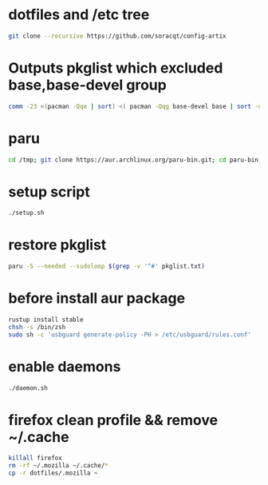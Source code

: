 # dotfiles and /etc tree

```bash
git clone --recursive https://github.com/soracqt/config-artix
```

# Outputs pkglist which excluded base,base-devel group

```bash
comm -23 <(pacman -Qqe | sort) <( pacman -Qqg base-devel base | sort -u) > pkglist.txt
```

# paru

```bash
cd /tmp; git clone https://aur.archlinux.org/paru-bin.git; cd paru-bin; makepkg -si
```

# setup script

```bash
./setup.sh
```

# restore pkglist

```bash
paru -S --needed --sudoloop $(grep -v '^#' pkglist.txt)
```

# before install aur package

```bash
rustup install stable
chsh -s /bin/zsh
sudo sh -c 'usbguard generate-policy -PH > /etc/usbguard/rules.conf'
```

# enable daemons

```bash
./daemon.sh
```

# firefox clean profile && remove ~/.cache

```bash
killall firefox
rm -rf ~/.mozilla ~/.cache/*
cp -r dotfiles/.mozilla ~
```
